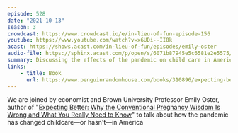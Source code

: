 ```yaml
---
episode: 528
date: "2021-10-13"
season: 3
crowdcast: https://www.crowdcast.io/e/in-lieu-of-fun-episode-156
youtube: https://www.youtube.com/watch?v=x6UDi--II8k
acast: https://shows.acast.com/in-lieu-of-fun/episodes/emily-oster
audio-file: https://sphinx.acast.com/p/open/s/6071b87945e5c6581e2e5575/e/6169efdd4d378a001232ba05/media.mp3
summary: Discussing the effects of the pandemic on child care in America
links:
    - title: Book
      url: https://www.penguinrandomhouse.com/books/310896/expecting-better-by-emily-oster/9780143125709
---
```

We are joined by economist and Brown University Professor Emily Oster, author of "[Expecting Better: Why the Conventional Pregnancy Wisdom Is Wrong and What You Really Need to Know][book]" to talk about how the pandemic has changed childcare—or hasn't—in America

[book]: https://www.penguinrandomhouse.com/books/310896/expecting-better-by-emily-oster/9780143125709/
